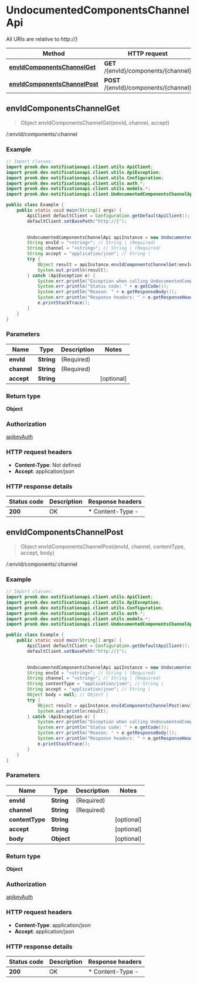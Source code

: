 # UndocumentedComponentsChannelApi

All URIs are relative to *http://}*

| Method | HTTP request | Description |
|------------- | ------------- | -------------|
| [**envIdComponentsChannelGet**](UndocumentedComponentsChannelApi.md#envIdComponentsChannelGet) | **GET** /{envId}/components/{channel} | /:envId/components/:channel |
| [**envIdComponentsChannelPost**](UndocumentedComponentsChannelApi.md#envIdComponentsChannelPost) | **POST** /{envId}/components/{channel} | /:envId/components/:channel |



## envIdComponentsChannelGet

> Object envIdComponentsChannelGet(envId, channel, accept)

/:envId/components/:channel

### Example

```java
// Import classes:
import pronk.dev.notificationapi.client.utils.ApiClient;
import pronk.dev.notificationapi.client.utils.ApiException;
import pronk.dev.notificationapi.client.utils.Configuration;
import pronk.dev.notificationapi.client.utils.auth.*;
import pronk.dev.notificationapi.client.utils.models.*;
import pronk.dev.notificationapi.client.UndocumentedComponentsChannelApi;

public class Example {
    public static void main(String[] args) {
        ApiClient defaultClient = Configuration.getDefaultApiClient();
        defaultClient.setBasePath("http://}");
        

        UndocumentedComponentsChannelApi apiInstance = new UndocumentedComponentsChannelApi(defaultClient);
        String envId = "<string>"; // String | (Required) 
        String channel = "<string>"; // String | (Required) 
        String accept = "application/json"; // String | 
        try {
            Object result = apiInstance.envIdComponentsChannelGet(envId, channel, accept);
            System.out.println(result);
        } catch (ApiException e) {
            System.err.println("Exception when calling UndocumentedComponentsChannelApi#envIdComponentsChannelGet");
            System.err.println("Status code: " + e.getCode());
            System.err.println("Reason: " + e.getResponseBody());
            System.err.println("Response headers: " + e.getResponseHeaders());
            e.printStackTrace();
        }
    }
}
```

### Parameters


| Name | Type | Description  | Notes |
|------------- | ------------- | ------------- | -------------|
| **envId** | **String**| (Required)  | |
| **channel** | **String**| (Required)  | |
| **accept** | **String**|  | [optional] |

### Return type

**Object**

### Authorization

[apikeyAuth](../README.md#apikeyAuth)

### HTTP request headers

- **Content-Type**: Not defined
- **Accept**: application/json


### HTTP response details
| Status code | Description | Response headers |
|-------------|-------------|------------------|
| **200** | OK |  * Content-Type -  <br>  |


## envIdComponentsChannelPost

> Object envIdComponentsChannelPost(envId, channel, contentType, accept, body)

/:envId/components/:channel

### Example

```java
// Import classes:
import pronk.dev.notificationapi.client.utils.ApiClient;
import pronk.dev.notificationapi.client.utils.ApiException;
import pronk.dev.notificationapi.client.utils.Configuration;
import pronk.dev.notificationapi.client.utils.auth.*;
import pronk.dev.notificationapi.client.utils.models.*;
import pronk.dev.notificationapi.client.UndocumentedComponentsChannelApi;

public class Example {
    public static void main(String[] args) {
        ApiClient defaultClient = Configuration.getDefaultApiClient();
        defaultClient.setBasePath("http://}");
        

        UndocumentedComponentsChannelApi apiInstance = new UndocumentedComponentsChannelApi(defaultClient);
        String envId = "<string>"; // String | (Required) 
        String channel = "<string>"; // String | (Required) 
        String contentType = "application/json"; // String | 
        String accept = "application/json"; // String | 
        Object body = null; // Object | 
        try {
            Object result = apiInstance.envIdComponentsChannelPost(envId, channel, contentType, accept, body);
            System.out.println(result);
        } catch (ApiException e) {
            System.err.println("Exception when calling UndocumentedComponentsChannelApi#envIdComponentsChannelPost");
            System.err.println("Status code: " + e.getCode());
            System.err.println("Reason: " + e.getResponseBody());
            System.err.println("Response headers: " + e.getResponseHeaders());
            e.printStackTrace();
        }
    }
}
```

### Parameters


| Name | Type | Description  | Notes |
|------------- | ------------- | ------------- | -------------|
| **envId** | **String**| (Required)  | |
| **channel** | **String**| (Required)  | |
| **contentType** | **String**|  | [optional] |
| **accept** | **String**|  | [optional] |
| **body** | **Object**|  | [optional] |

### Return type

**Object**

### Authorization

[apikeyAuth](../README.md#apikeyAuth)

### HTTP request headers

- **Content-Type**: application/json
- **Accept**: application/json


### HTTP response details
| Status code | Description | Response headers |
|-------------|-------------|------------------|
| **200** | OK |  * Content-Type -  <br>  |

